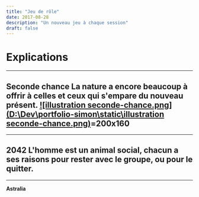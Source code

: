 ```yaml
---
title: "Jeu de rôle"
date: 2017-08-28
description: "Un nouveau jeu à chaque session"
draft: false
---
```


# Explications
---
**Seconde chance**
La nature a encore beaucoup à offrir à celles et ceux qui s'empare du nouveau présent.
[![illustration seconde-chance.png](D:\Dev\portfolio-simon\static\illustration seconde-chance.png)](https://seconde-chance.carrd.co/)=200x160
---
---
**2042**
L'homme est un animal social, chacun a ses raisons pour rester avec le groupe, ou pour le quitter.
---
---
**Astralia**



